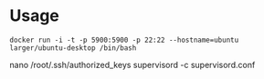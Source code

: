 # Usage

	docker run -i -t -p 5900:5900 -p 22:22 --hostname=ubuntu larger/ubuntu-desktop /bin/bash
  nano /root/.ssh/authorized_keys
	supervisord -c supervisord.conf
